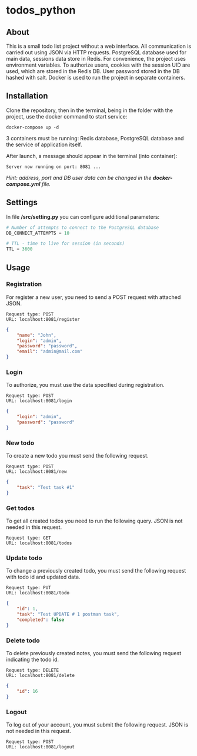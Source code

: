 # todos_python

## About
This is a small todo list project without a web interface. All communication is carried out using JSON via HTTP requests. PostgreSQL database used for main data, sessions data store in Redis. For convenience, the project uses environment variables. To authorize users, cookies with the session UID are used, which are stored in the Redis DB. User password stored in the DB hashed with salt.
Docker is used to run the project in separate containers.

## Installation
Clone the repository, then in the terminal, being in the folder with the project, use the docker command to start service: 
```
docker-compose up -d
```
3 containers must be running: Redis database, PostgreSQL database and the service of application itself.

After launch, a message should appear in the terminal (into container):
```
Server now running on port: 8081 ...
```

*Hint: address, port and DB user data can be changed in the **docker-compose.yml** file.*

## Settings

In file **/src/setting.py** you can configure additional parameters:

```py
# Number of attempts to connect to the PostgreSQL database
DB_CONNECT_ATTEMPTS = 10
```
```py
# TTL - time to live for session (in seconds)
TTL = 3600
```


## Usage

### Registration
For register a new user, you need to send a POST request with attached JSON.

    Request type: POST
    URL: localhost:8081/register

```json
{
    "name": "John",
    "login": "admin",
    "password": "password",
    "email": "admin@mail.com"
}
```

### Login
To authorize, you must use the data specified during registration.

    Request type: POST
    URL: localhost:8081/login
```json
{
    "login": "admin",
    "password": "password"
}
```

### New todo
To create a new todo you must send the following request.

    Request type: POST
    URL: localhost:8081/new
```json
{
    "task": "Test task #1"
}
```

### Get todos
To get all created todos you need to run the following query. JSON is not needed in this request.

    Request type: GET
    URL: localhost:8081/todos


### Update todo
To change a previously created todo, you must send the following request with todo id and updated data.

    Request type: PUT
    URL: localhost:8081/todo
```json
{
    "id": 1,
    "task": "Test UPDATE # 1 postman task",
    "completed": false
}
```

### Delete todo
To delete previously created notes, you must send the following request indicating the todo id.

    Request type: DELETE
    URL: localhost:8081/delete
```json
{
    "id": 16
}
```

### Logout
To log out of your account, you must submit the following request. JSON is not needed in this request.

    Request type: POST
    URL: localhost:8081/logout